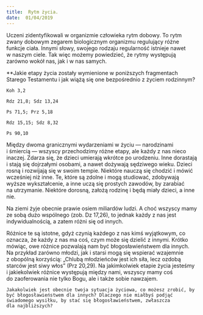 ```yaml
---
title:  Rytm życia.
date:  01/04/2019
---
```


Uczeni zidentyfikowali w organizmie człowieka rytm dobowy. To rytm zwany dobowym zegarem biologicznym organizmu regulujący różne funkcje ciała. Innymi słowy, swojego rodzaju regularność istnieje nawet w naszym ciele. Tak więc możemy powiedzieć, że rytmy występują zarówno wokół nas, jak i w nas samych.

**Jakie etapy życia zostały wymienione w poniższych fragmentach Starego Testamentu i jak wiążą się one bezpośrednio z życiem rodzinnym?

`Koh 3,2`

`Rdz 21,8; Sdz 13,24`

`Ps 71,5; Prz 5,18`

`Rdz 15,15; Sdz 8,32`

`Ps 90,10`

Między dwoma granicznymi wydarzeniami w życiu — narodzinami i śmiercią — wszyscy przechodzimy różne etapy, ale każdy z nas nieco inaczej. Zdarza się, że dzieci umierają wkrótce po urodzeniu. Inne dorastają i stają się dojrzałymi osobami, a nawet dożywają sędziwego wieku. Dzieci rosną i rozwijają się w swoim tempie. Niektóre nauczą się chodzić i mówić wcześniej niż inne. Te, które są zdolne i mogą studiować, zdobywają wyższe wykształcenie, a inne uczą się prostych zawodów, by zarabiać na utrzymanie. Niektóre dorosną, założą rodzinę i będą miały dzieci, a inne nie.

Na ziemi żyje obecnie prawie osiem miliardów ludzi. A choć wszyscy mamy ze sobą dużo wspólnego (zob. Dz 17,26), to jednak każdy z nas jest indywidualnością, a zatem różni się od innych.

Różnice te są istotne, gdyż czynią każdego z nas kimś wyjątkowym, co oznacza, że każdy z nas ma coś, czym może się dzielić z innymi. Krótko mówiąc, owe różnice pozwalają nam być błogosławieństwem dla innych. Na przykład zarówno młodzi, jak i starsi mogą się wspierać wzajemnie z obopólną korzyścią: „Chlubą młodzieńców jest ich siła, lecz ozdobą starców jest siwy włos” (Prz 20,29). Na jakimkolwiek etapie życia jesteśmy i jakiekolwiek różnice występują między nami, wszyscy mamy coś do zaoferowania nie tylko Bogu, ale i także sobie nawzajem.

`Jakakolwiek jest obecnie twoja sytuacja życiowa, co możesz zrobić, by być błogosławieństwem dla innych? Dlaczego nie miałbyś podjąć świadomego wysiłku, by stać się błogosławieństwem, zwłaszcza dla najbliższych?`
